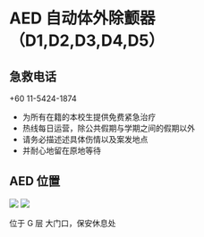 # AED 自动体外除颤器 （D1,D2,D3,D4,D5）

## 急救电话

+60 11-5424-1874

- 为所有在籍的本校生提供免费紧急治疗
- 热线每日运营，除公共假期与学期之间的假期以外
- 请务必描述述具体伤情以及案发地点
- 并耐心地留在原地等待

## AED 位置

<div class="image-slide">
<img src="https://img.xmummap.com/AED%20%286%29.webp" />
<img src="https://img.xmummap.com/AED%20%287%29.webp" />
</div>

位于 G 层 大门口，保安休息处
